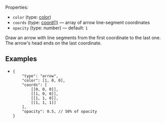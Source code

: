 Properties:
- `color` (type: [color](/mathics-threejs-backend/types/color))
- `coords` (type: [coord[]](/mathics-threejs-backend/types/coord)) — array of arrow line-segment coordinates
- `opacity` (type: number) — default: `1`

Draw an arrow with line segments from the first coordinate to the last one. The arrow's head ends on the last coordinate.

## Examples
- ```jsonc
  {
      "type": "arrow",
      "color": [1, 0, 0],
      "coords": [
          [[0, 0, 0]],
          [[1, 0, 0]],
          [[1, 1, 0]],
          [[1, 1, 1]]
      ],
      "opacity": 0.5, // 50% of opacity
  }
  ```
  <div class='center' id='graphics-container'></div>
  <script>
  	drawGraphics3d(
  		document.getElementById('graphics-container'),
  		{
  			elements: [
  				{
  					type: 'arrow',
  					color: [1, 0, 0],
  					coords: [
  						[[0, 0, 0]],
  						[[1, 0, 0]],
  						[[1, 1, 0]],
  						[[1, 1, 1]]
  					],
  					opacity: 0.5, // 50% of opacity
  				}
  			],
  			viewpoint: [2, -4, 4]
  		}
  	);
  </script>
